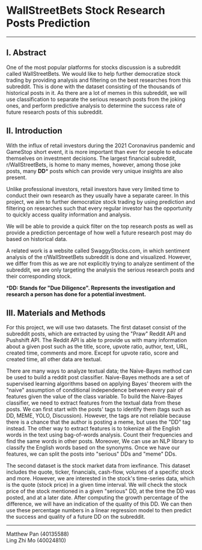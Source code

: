 # WallStreetBets Stock Research Posts Prediction

***
## I. Abstract

One of the most popular platforms for stocks discussion is a subreddit called WallStreetBets. We would like to help further democratize stock trading by providing analysis and filtering on the best researches from this subreddit. This is done with the dataset consisting of the thousands of historical posts in it. As there are a lot of memes in this subreddit, we will use classification to separate the serious research posts from the joking ones, and perform predictive analysis to determine the success rate of future research posts of this subreddit.

## II. Introduction

With the influx of retail investors during the 2021 Coronavirus pandemic and GameStop short event, it is more important than ever for people to educate themselves on investment decisions. The largest financial subreddit, r/WallStreetBets, is home to many memes, however, among those joke posts, many **DD*** posts which can provide very unique insights are also present. 

Unlike professional investors, retail investors have very limited time to conduct their own research as they usually have a separate career. In this project, we aim to further democratize stock trading by using prediction and filtering on researches such that every regular investor has the opportunity to quickly access quality information and analysis. 

We will be able to provide a quick filter on the top research posts as well as provide a prediction percentage of how well a future research post may do based on historical data.

A related work is a website called SwaggyStocks.com, in which sentiment analysis of the r/WallStreetBets subreddit is done and visualized. However, we differ from this as we are not explicitly trying to analyze sentiment of the subreddit, we are only targeting the analysis the serious research posts and their corresponding stock.

***DD: Stands for "Due Diligence". Represents the investigation and research a person has done for a potential investment.**

## III. Materials and Methods

For this project, we will use two datasets. The first dataset consist of the subreddit posts, which are extracted by using the "Praw" Reddit API and Pushshift API. The Reddit API is able to provide us with many information about a given post such as the title, score, upvote ratio, author, text, URL, created time, comments and more. Except for upvote ratio, score and created time, all other data are textual. 

There are many ways to analyze textual data; the Naive-Bayes method can be used to build a reddit post classifier. Naive-Bayes methods are a set of supervised learning algorithms based on applying Bayes' theorem with the "naive" assumption of conditional independence between every pair of features given the value of the class variable. To build the Naive-Bayes classifier, we need to extract features from the textual data from these posts. We can first start with the posts' tags to identify them (tags such as DD, MEME, YOLO, Discussion). However, the tags are not reliable because there is a chance that the author is posting a meme, but uses the "DD" tag instead. The other way to extract features is to tokenize all the English words in the text using bag-of-words analysis. Count their frequencies and find the same words in other posts. Moreover, We can use an NLP library to classify the English words based on the synonyms. Once we have our features, we can split the posts into "serious" DDs and "meme" DDs.

The second dataset is the stock market data from iexfinance. This dataset includes the quote, ticker, financials, cash-flow, volumes of a specific stock and more. However, we are interested in the stock's time-series data, which is the quote (stock price) in a given time interval. We will check the stock price of the stock mentioned in a given "serious" DD, at the time the DD was posted, and at a later date. After computing the growth percentage of the difference, we will have an indication of the quality of this DD. We can then use these percentage numbers in a linear regression model to then predict the success and quality of a future DD on the subreddit.

***

Matthew Pan (40135588)<br>
Ling Zhi Mo (40024810)

